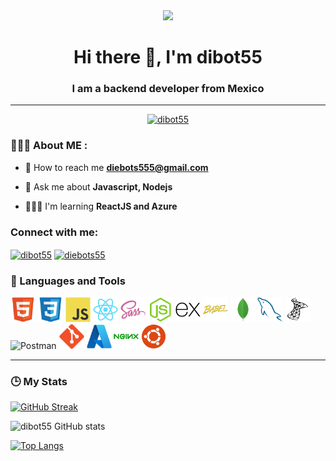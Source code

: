 <div id = "header" align = "center">
    <img src = "https://media.giphy.com/media/xT9IgzoKnwFNmISR8I/giphy.gif" width = "200"/>
    <h1 align = "center"> Hi there 👋, I'm dibot55</h1>
    <h3 align = "center">I am a backend developer from Mexico</h3>
</div>

---

<p align="center"> <a href="https://github.com/ryo-ma/github-profile-trophy"><img src="https://github-profile-trophy.vercel.app/?username=dibot55" alt="dibot55" /></a> </p>

### 🙋🏼‍♂️ About ME :

- 📧 How to reach me **diebots555@gmail.com**

- 📄 Ask me about **Javascript, Nodejs**

- 👨🏼‍💻 I'm learning **ReactJS and Azure**

<h3 align="left">Connect with me:</h3>
<p align="left">
<a href="https://www.linkedin.com/in/dibot55/" target="blank"><img align="center" src="https://raw.githubusercontent.com/rahuldkjain/github-profile-readme-generator/master/src/images/icons/Social/linked-in-alt.svg" alt="dibot55" height="30" width="40" /></a>
<a href="https://www.instagram.com/diebots50/" target="blank"><img align="center" src="https://raw.githubusercontent.com/rahuldkjain/github-profile-readme-generator/master/src/images/icons/Social/instagram.svg" alt="diebots55" height="30" width="40" /></a>
</p>

<div align = "left">
    <h3> 🔨 Languages and Tools</h3>
    <div>
    <img src="https://github.com/devicons/devicon/blob/master/icons/html5/html5-original.svg" title="HTML5" alt="HTML" width="40" height="40"/>
    <img src="https://github.com/devicons/devicon/blob/master/icons/css3/css3-original.svg" title="CSS3" alt="CSS" width="40" height="40"/>
    <img src="https://github.com/devicons/devicon/blob/master/icons/javascript/javascript-original.svg" title="JavaScript" alt="JavaScript" width="40" height="40"/>
    <img src="https://github.com/devicons/devicon/blob/master/icons/react/react-original.svg" title="ReactJS" alt="React" width="40" height="40"/>
    <img src="https://github.com/devicons/devicon/blob/master/icons/sass/sass-original.svg" title="Sass" alt="sass" width="40" height="40"/>
    <img src="https://github.com/devicons/devicon/blob/master/icons/nodejs/nodejs-original.svg" title="NodeJS" alt="Node" width="40" height="40"/>
    <img src="https://github.com/devicons/devicon/blob/master/icons/express/express-original.svg" title="Express" alt="Express" width="40" height="40"/>
    <img src="https://github.com/devicons/devicon/blob/master/icons/babel/babel-original.svg" title="Babel" alt="Babel" width="40" height="40"/>
    <img src="https://github.com/devicons/devicon/blob/master/icons/mongodb/mongodb-original.svg" title="MongoDB" alt="Mongo" width="40" height="40"/>
    <img src="https://github.com/devicons/devicon/blob/master/icons/mysql/mysql-original.svg" title="Mysql" alt="Mysql" width="40" height="40"/>
    <img src="https://github.com/devicons/devicon/blob/master/icons/microsoftsqlserver/microsoftsqlserver-plain.svg" title="SqlServer" alt="Sqlserver" width="40" height="40"/>
    <img src="https://www.vectorlogo.zone/logos/getpostman/getpostman-icon.svg" title="Postman" alt="Postman" width="40" height="40"/>
    <img src="https://github.com/devicons/devicon/blob/master/icons/git/git-original.svg" title="Git" alt="Git" width="40" height="40"/>
    <img src="https://github.com/devicons/devicon/blob/master/icons/azure/azure-original.svg" title="Azure" alt="Azure" width="40" height="40"/>
    <img src="https://github.com/devicons/devicon/blob/master/icons/nginx/nginx-original.svg" title="Nginx" alt="Nginx" width="40" height="40"/>
    <img src="https://github.com/devicons/devicon/blob/master/icons/ubuntu/ubuntu-plain.svg" title="Ubuntu" alt="Ubuntu" width="40" height="40"/>
    </div>
</div>

---

### 🕒 My Stats

[![GitHub Streak](http://github-readme-streak-stats.herokuapp.com?user=dibot55&theme=onedark_duo&hide_border=true)](https://git.io/streak-stats)

![dibot55 GitHub stats](https://github-readme-stats.vercel.app/api?username=dibot55&show_icons=true&theme=radical)

[![Top Langs](https://github-readme-stats.vercel.app/api/top-langs/?username=dibot55&layout=compact)](https://github.com/anuraghazra/github-readme-stats)
